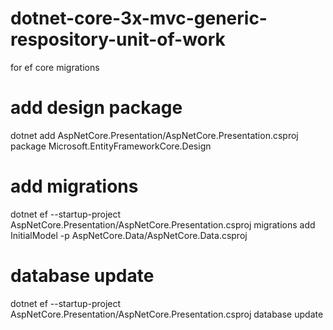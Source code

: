 # dotnet-core-3x-mvc-generic-respository-unit-of-work

for ef core migrations

# add design package
dotnet add AspNetCore.Presentation/AspNetCore.Presentation.csproj package Microsoft.EntityFrameworkCore.Design

# add migrations
dotnet ef --startup-project AspNetCore.Presentation/AspNetCore.Presentation.csproj migrations add InitialModel -p AspNetCore.Data/AspNetCore.Data.csproj

# database update
dotnet ef --startup-project AspNetCore.Presentation/AspNetCore.Presentation.csproj database update
